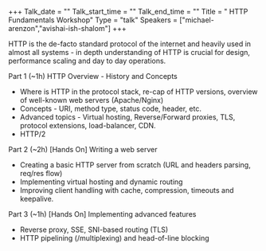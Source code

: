 +++
Talk_date = ""
Talk_start_time = ""
Talk_end_time = ""
Title = " HTTP Fundamentals Workshop"
Type = "talk"
Speakers = ["michael-arenzon","avishai-ish-shalom"]
+++

HTTP is the de-facto standard protocol of the internet and heavily used in almost all systems - in depth understanding of HTTP is crucial for design, performance scaling and day to day operations.

Part 1 (~1h) HTTP Overview - History and Concepts
* Where is HTTP in the protocol stack, re-cap of HTTP versions, overview of well-known web servers (Apache/Nginx)
* Concepts - URI, method type, status code, header, etc.
* Advanced topics - Virtual hosting, Reverse/Forward proxies, TLS, protocol extensions, load-balancer, CDN.
* HTTP/2

Part 2 (~2h) [Hands On] Writing a web server
* Creating a basic HTTP server from scratch (URL and headers parsing, req/res flow)
* Implementing virtual hosting and dynamic routing
* Improving client handling with cache, compression, timeouts and keepalive.


Part 3 (~1h) [Hands On] Implementing advanced features
* Reverse proxy, SSE, SNI-based routing (TLS)
* HTTP pipelining (/multiplexing) and head-of-line blocking
